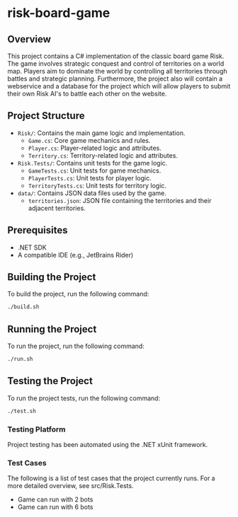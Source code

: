 # risk-board-game

## Overview

This project contains a C# implementation of the classic board game Risk. The game involves strategic conquest and control of territories on a world map. Players aim to dominate the world by controlling all territories through battles and strategic planning.
Furthermore, the project also will contain a webservice and a database for the project which will allow players to submit their own Risk AI's to battle each other on the website.

## Project Structure

- `Risk/`: Contains the main game logic and implementation.
    - `Game.cs`: Core game mechanics and rules.
    - `Player.cs`: Player-related logic and attributes.
    - `Territory.cs`: Territory-related logic and attributes.
- `Risk.Tests/`: Contains unit tests for the game logic.
    - `GameTests.cs`: Unit tests for game mechanics.
    - `PlayerTests.cs`: Unit tests for player logic.
    - `TerritoryTests.cs`: Unit tests for territory logic.
- `data/`: Contains JSON data files used by the game.
    - `territories.json`: JSON file containing the territories and their adjacent territories.

## Prerequisites

- .NET SDK
- A compatible IDE (e.g., JetBrains Rider)

## Building the Project

To build the project, run the following command:
```sh
./build.sh
```

## Running the Project

To run the project, run the following command:
```sh
./run.sh
```

## Testing the Project

To run the project tests, run the following command:
```sh
./test.sh
```

### Testing Platform

Project testing has been automated using the .NET xUnit framework.

### Test Cases

The following is a list of test cases that the project currently runs. For a more detailed overview, see src/Risk.Tests.

* Game can run with 2 bots
* Game can run with 6 bots
